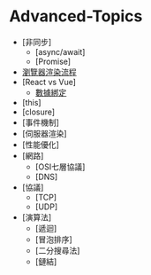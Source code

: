 # Advanced-Topics

* [非同步]
    * [async/await]
    * [Promise]
* [瀏覽器渲染流程](https://www.gushiciku.cn/pl/gpqt/zh-tw)
* [React vs Vue]
    * [數據綁定](https://www.gushiciku.cn/pl/pKLc/zh-tw)
* [this]
* [closure]
* [事件機制]
* [伺服器渲染]
* [性能優化]
* [網路]
    * [OSI七層協議]
    * [DNS]
* [協議]
    * [TCP]
    * [UDP]
* [演算法]
    * [遞迴]
    * [冒泡排序]
    * [二分搜尋法]
    * [鏈結]
